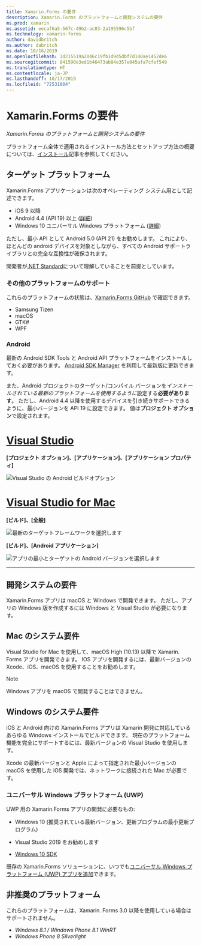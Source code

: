 ```yaml
---
title: Xamarin.Forms の要件
description: Xamarin.Forms のプラットフォームと開発システムの要件
ms.prod: xamarin
ms.assetid: eecaf6a5-567c-49b2-ac83-2a195596c5bf
ms.technology: xamarin-forms
author: davidbritch
ms.author: dabritch
ms.date: 10/16/2019
ms.openlocfilehash: 3d215519a2046c19fb1d9d5dbf7d140ae1452de6
ms.sourcegitcommit: 841590e3ed1b46473ab84e357e045afa7cfef549
ms.translationtype: HT
ms.contentlocale: ja-JP
ms.lasthandoff: 10/17/2019
ms.locfileid: "72531804"
---
```

# <a name="xamarinforms-requirements"></a>Xamarin.Forms の要件

_Xamarin.Forms のプラットフォームと開発システムの要件_

プラットフォーム全体で適用されるインストール方法とセットアップ方法の概要については、[インストール](installation/index.md)記事を参照してください。

## <a name="target-platforms"></a>ターゲット プラットフォーム

Xamarin.Forms アプリケーションは次のオペレーティング システム用として記述できます。

- iOS 9 以降
- Android 4.4 (API 19) 以上 ([詳細](#android))
- Windows 10 ユニバーサル Windows プラットフォーム ([詳細](#windows10))

ただし、最小 API として Android 5.0 (API 21) をお勧めします。 これにより、ほとんどの android デバイスを対象としながら、すべての Android サポートライブラリとの完全な互換性が確保されます。

開発者が[.NET Standard](~/cross-platform/app-fundamentals/net-standard.md)について理解していることを前提としています。

### <a name="additional-platform-support"></a>その他のプラットフォームのサポート

これらのプラットフォームの状態は、[Xamarin.Forms GitHub](https://github.com/xamarin/Xamarin.Forms/wiki/Platform-Support) で確認できます。

- Samsung Tizen
- macOS
- GTK#
- WPF

### <a name="android"></a>Android

最新の Android SDK Tools と Android API プラットフォームをインストールしておく必要があります。 [Android SDK Manager](~/android/get-started/installation/android-sdk.md) を利用して最新版に更新できます。

また、Android プロジェクトのターゲット/コンパイル バージョンを*インストールされている最新のプラットフォームを使用するように*設定する**必要があります**。 ただし、Android 4.4 以降を使用するデバイスを引き続きサポートできるように、最小バージョンを API 19 に設定できます。 値は**プロジェクト オプション**で設定されます。

# <a name="visual-studiotabwindows"></a>[Visual Studio](#tab/windows)

**[プロジェクト オプション]、[アプリケーション]、[アプリケーション プロパティ]**

![Visual Studio の Android ビルドオプション](requirements-images/options-android-vs-sml.png)

# <a name="visual-studio-for-mactabmacos"></a>[Visual Studio for Mac](#tab/macos)

**[ビルド]、[全般]**

![最新のターゲットフレームワークを選択します](requirements-images/options-general-sml.png)

**[ビルド]、[Android アプリケーション]**

![アプリの最小とターゲットの Android バージョンを選択します](requirements-images/options-android-sml.png)

-----

## <a name="development-system-requirements"></a>開発システムの要件

Xamarin.Forms アプリは macOS と Windows で開発できます。 ただし、アプリの Windows 版を作成するには Windows と Visual Studio が必要になります。

## <a name="mac-system-requirements"></a>Mac のシステム要件

Visual Studio for Mac を使用して、macOS High (10.13) 以降で Xamarin. Forms アプリを開発できます。 IOS アプリを開発するには、最新バージョンの Xcode、iOS、macOS を使用することをお勧めします。

> [!NOTE]
> Windows アプリを macOS で開発することはできません。

## <a name="windows-system-requirements"></a>Windows のシステム要件

iOS と Android 向けの Xamarin.Forms アプリは Xamarin 開発に対応しているあらゆる Windows インストールでビルドできます。 現在のプラットフォーム機能を完全にサポートするには、最新バージョンの Visual Studio を使用します。 

Xcode の最新バージョンと Apple によって指定された最小バージョンの macOS を使用した iOS 開発では、ネットワークに接続された Mac が必要です。

<a name="windows10" />

### <a name="universal-windows-platform-uwp"></a>ユニバーサル Windows プラットフォーム (UWP)

UWP 用の Xamarin.Forms アプリの開発に必要なもの:

- Windows 10 (推奨されている最新バージョン、更新プログラムの最小更新プログラム)

- Visual Studio 2019 をお勧めします

- [Windows 10 SDK](https://dev.windows.com/downloads/windows-10-sdk)

既存の Xamarin.Forms ソリューションに、いつでも[ユニバーサル Windows プラットフォーム (UWP) アプリを追加](~/xamarin-forms/platform/windows/installation/index.md)できます。

## <a name="deprecated-platforms"></a>非推奨のプラットフォーム

これらのプラットフォームは、Xamarin. Forms 3.0 以降を使用している場合はサポートされません。

- *Windows 8.1 / Windows Phone 8.1 WinRT*
- *Windows Phone 8 Silverlight*
